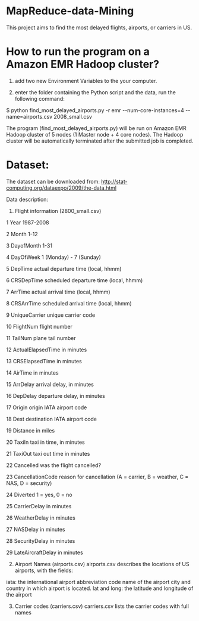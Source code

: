 # MapReduce-data-Mining
This project aims to find the most delayed flights, airports, or carriers in US.

# How to run the program on a Amazon EMR Hadoop cluster?

1. add two new Environment Variables to the your computer.

2. enter the folder containing the Python script and the data, run the following command:

$ python find_most_delayed_airports.py -r emr --num-core-instances=4 --name=airports.csv 2008_small.csv

The program (find_most_delayed_airports.py) will be run on Amazon EMR Hadoop cluster of 5 nodes (1 Master node + 4 core nodes). The Hadoop cluster will be automatically terminated after the submitted job is completed.

# Dataset:
The dataset can be downloaded from:
http://stat-computing.org/dataexpo/2009/the-data.html

Data description:
1) Flight information (2800_small.csv)
	
1 	Year 	1987-2008

2 	Month 	1-12

3 	DayofMonth 	1-31

4 	DayOfWeek 	1 (Monday) - 7 (Sunday)

5 	DepTime 	actual departure time (local, hhmm)

6 	CRSDepTime 	scheduled departure time (local, hhmm)

7 	ArrTime 	actual arrival time (local, hhmm)

8 	CRSArrTime 	scheduled arrival time (local, hhmm)

9 	UniqueCarrier 	unique carrier code

10 	FlightNum 	flight number

11 	TailNum 	plane tail number

12 	ActualElapsedTime 	in minutes

13 	CRSElapsedTime 	in minutes

14 	AirTime 	in minutes

15 	ArrDelay 	arrival delay, in minutes

16 	DepDelay 	departure delay, in minutes

17 	Origin 	origin IATA airport code

18 	Dest 	destination IATA airport code

19 	Distance 	in miles

20 	TaxiIn 	taxi in time, in minutes

21 	TaxiOut 	taxi out time in minutes

22 	Cancelled 	was the flight cancelled?

23 	CancellationCode 	reason for cancellation (A = carrier, B = weather, C = NAS, D = security)

24 	Diverted 	1 = yes, 0 = no

25 	CarrierDelay 	in minutes

26 	WeatherDelay 	in minutes

27 	NASDelay 	in minutes

28 	SecurityDelay 	in minutes

29 	LateAircraftDelay 	in minutes

2) Airport Names (airports.csv)
airports.csv describes the locations of US airports, with the fields:

iata: the international airport abbreviation code
name of the airport
city and country in which airport is located.
lat and long: the latitude and longitude of the airport

3) Carrier codes (carriers.csv)
carriers.csv lists the carrier codes with full names
